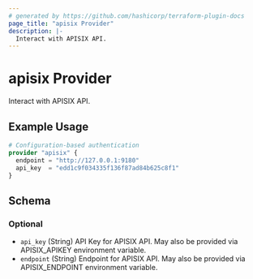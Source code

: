 ```yaml
---
# generated by https://github.com/hashicorp/terraform-plugin-docs
page_title: "apisix Provider"
description: |-
  Interact with APISIX API.
---
```


# apisix Provider

Interact with APISIX API.

## Example Usage

```terraform
# Configuration-based authentication
provider "apisix" {
  endpoint = "http://127.0.0.1:9180"
  api_key  = "edd1c9f034335f136f87ad84b625c8f1"
}
```

<!-- schema generated by tfplugindocs -->
## Schema

### Optional

- `api_key` (String) API Key for APISIX API. May also be provided via APISIX_APIKEY environment variable.
- `endpoint` (String) Endpoint for APISIX API. May also be provided via APISIX_ENDPOINT environment variable.
